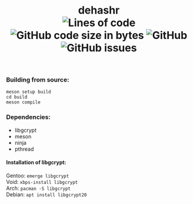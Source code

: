 <h1 align="center">dehashr</br>
    <img alt="Lines of code" src="https://img.shields.io/tokei/lines/github/krissemicolon/dehashr?label=lines&style=flat-square&labelColor=ffffff&color=ffffff">
    <img alt="GitHub code size in bytes" src="https://img.shields.io/github/languages/code-size/krissemicolon/dehashr?label=size&style=flat-square&labelColor=ffffff&color=ffffff">
    <img alt="GitHub" src="https://img.shields.io/github/license/krissemicolon/dehashr?style=flat-square&labelColor=ffffff&color=ffffff">
    <img alt="GitHub issues" src="https://img.shields.io/github/issues/krissemicolon/dehashr?style=flat-square&labelColor=ffffff&color=ffffff">
</h1> </br>

### Building from source:
```
meson setup build
cd build
meson compile
```
### Dependencies:
- libgcrypt
- meson
- ninja
- pthread

#### Installation of libgcrypt:
Gentoo: ```emerge libgcrypt```\
Void: ```xbps-install libgcrypt```\
Arch: ```pacman -S libgcrypt```\
Debian: ```apt install libgcrypt20```
